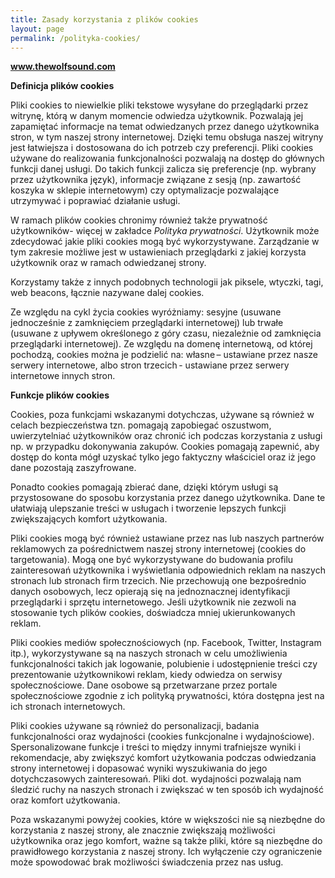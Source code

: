```yaml
---
title: Zasady korzystania z plików cookies
layout: page
permalink: /polityka-cookies/
---
```


**www.thewolfsound.com**

**Definicja plików cookies**

Pliki cookies to niewielkie pliki tekstowe wysyłane do przeglądarki przez witrynę, którą w danym momencie odwiedza użytkownik. Pozwalają jej zapamiętać informacje na temat odwiedzanych przez danego użytkownika stron, w tym naszej strony internetowej. Dzięki temu obsługa naszej witryny jest łatwiejsza i dostosowana do ich potrzeb czy preferencji. Pliki cookies używane do realizowania funkcjonalności pozwalają na dostęp do głównych funkcji danej usługi. Do takich funkcji zalicza się preferencje (np. wybrany przez użytkownika język), informacje związane z sesją (np. zawartość koszyka w sklepie internetowym) czy optymalizacje pozwalające utrzymywać i poprawiać działanie usługi.

W ramach plików cookies chronimy również także prywatność użytkowników- więcej w zakładce _Polityka prywatności_. Użytkownik może zdecydować jakie pliki cookies mogą być wykorzystywane. Zarządzanie w tym zakresie możliwe jest w ustawieniach przeglądarki z jakiej korzysta użytkownik oraz w ramach odwiedzanej strony.

Korzystamy także z innych podobnych technologii jak piksele, wtyczki, tagi, web beacons, łącznie nazywane dalej cookies.

Ze względu na cykl życia cookies wyróżniamy: sesyjne (usuwane jednocześnie z zamknięciem przeglądarki internetowej) lub trwałe (usuwane z upływem określonego z góry czasu, niezależnie od zamknięcia przeglądarki internetowej). Ze względu na domenę internetową, od której pochodzą, cookies można je podzielić na: własne – ustawiane przez nasze serwery internetowe, albo stron trzecich - ustawiane przez serwery internetowe innych stron.

**Funkcje plików cookies**

Cookies, poza funkcjami wskazanymi dotychczas, używane są również w celach bezpieczeństwa tzn. pomagają zapobiegać oszustwom, uwierzytelniać użytkowników oraz chronić ich podczas korzystania z usługi np. w przypadku dokonywania zakupów. Cookies pomagają zapewnić, aby dostęp do konta mógł uzyskać tylko jego faktyczny właściciel oraz iż jego dane pozostają zaszyfrowane.

Ponadto cookies pomagają zbierać dane, dzięki którym usługi są przystosowane do sposobu korzystania przez danego użytkownika. Dane te ułatwiają ulepszanie treści w usługach i tworzenie lepszych funkcji zwiększających komfort użytkowania.

Pliki cookies mogą być również ustawiane przez nas lub naszych partnerów reklamowych za pośrednictwem naszej strony internetowej (cookies do targetowania). Mogą one być wykorzystywane do budowania profilu zainteresowań użytkownika i wyświetlania odpowiednich reklam na naszych stronach lub stronach firm trzecich. Nie przechowują one bezpośrednio danych osobowych, lecz opierają się na jednoznacznej identyfikacji przeglądarki i sprzętu internetowego. Jeśli użytkownik nie zezwoli na stosowanie tych plików cookies, doświadcza mniej ukierunkowanych reklam.

Pliki cookies mediów społecznościowych (np. Facebook, Twitter, Instagram itp.), wykorzystywane są na naszych stronach w celu umożliwienia funkcjonalności takich jak logowanie, polubienie i udostępnienie treści czy prezentowanie użytkownikowi reklam, kiedy odwiedza on serwisy społecznościowe. Dane osobowe są przetwarzane przez portale społecznościowe zgodnie z ich polityką prywatności, która dostępna jest na ich stronach internetowych.

Pliki cookies używane są również do personalizacji, badania funkcjonalności oraz wydajności (cookies funkcjonalne i wydajnościowe). Spersonalizowane funkcje i treści to między innymi trafniejsze wyniki i rekomendacje, aby zwiększyć komfort użytkowania podczas odwiedzania strony internetowej i dopasować wyniki wyszukiwania do jego dotychczasowych zainteresowań. Pliki dot. wydajności pozwalają nam śledzić ruchy na naszych stronach i zwiększać w ten sposób ich wydajność oraz komfort użytkowania.

Poza wskazanymi powyżej cookies, które w większości nie są niezbędne do korzystania z naszej strony, ale znacznie zwiększają możliwości użytkownika oraz jego komfort, ważne są także pliki, które są niezbędne do prawidłowego korzystania z naszej strony. Ich wyłączenie czy ograniczenie może spowodować brak możliwości świadczenia przez nas usług.
